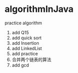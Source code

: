 # algorithmInJava

practice algorithm 
1. add Q15
2. add quick sort
3. add Insertion
4. add LinkedList
5. add practice
6. 合并两个链表的算法
7. add gcd

